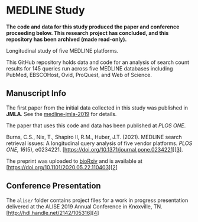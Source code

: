 # MEDLINE Study

**The code and data for this study produced
the paper and conference proceeding below.
This research project has concluded, and
this repository has been archived (made read-only).**

Longitudinal study of five MEDLINE platforms.

This GitHub repository holds data and code for an analysis of search count
results for 145 queries run across five MEDLINE databases including PubMed,
EBSCOHost, Ovid, ProQuest, and Web of Science.

## Manuscript Info

The first paper from the initial data collected
in this study was published in **JMLA**.
See the
[medline-jmla-2019](https://github.com/cseanburns/medline-jmla-2019)
for details.

The paper that uses this code and data has been published at *PLOS ONE*.

Burns, C.S., Nix, T., Shapiro II, R.M., Huber, J.T. (2021). MEDLINE search retrieval issues: A longitudinal query analysis of five vendor platforms. *PLOS ONE, 16*(5), e0234221. [https://doi.org/10.1371/journal.pone.0234221][3].

The preprint was uploaded to [bioRxiv][1] and is available at
[https://doi.org/10.1101/2020.05.22.110403][2]

## Conference Presentation

The ``alise/`` folder contains project files for a work in progress
presentation delivered at the ALISE 2019 Annual Conference in Knoxville, TN.
[http://hdl.handle.net/2142/105316][4]

[1]:https://www.biorxiv.org/
[2]:https://doi.org/10.1101/2020.05.22.110403
[3]:https://doi.org/10.1371/journal.pone.0234221
[4]:http://hdl.handle.net/2142/105316
